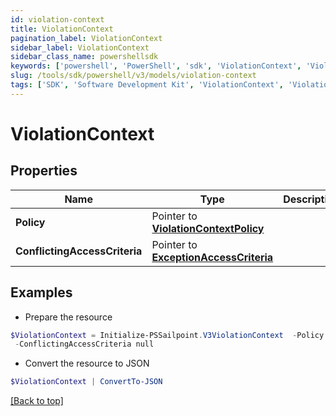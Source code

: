 ```yaml
---
id: violation-context
title: ViolationContext
pagination_label: ViolationContext
sidebar_label: ViolationContext
sidebar_class_name: powershellsdk
keywords: ['powershell', 'PowerShell', 'sdk', 'ViolationContext', 'ViolationContext'] 
slug: /tools/sdk/powershell/v3/models/violation-context
tags: ['SDK', 'Software Development Kit', 'ViolationContext', 'ViolationContext']
---
```



# ViolationContext

## Properties

Name | Type | Description | Notes
------------ | ------------- | ------------- | -------------
**Policy** |  Pointer to [**ViolationContextPolicy**](violation-context-policy) |  | [optional] 
**ConflictingAccessCriteria** |  Pointer to [**ExceptionAccessCriteria**](exception-access-criteria) |  | [optional] 

## Examples

- Prepare the resource
```powershell
$ViolationContext = Initialize-PSSailpoint.V3ViolationContext  -Policy null `
 -ConflictingAccessCriteria null
```

- Convert the resource to JSON
```powershell
$ViolationContext | ConvertTo-JSON
```


[[Back to top]](#) 

